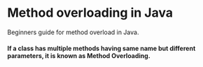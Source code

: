# Method overloading in Java
Beginners guide for method overload in Java. 

#### If a class has multiple methods having same name but different parameters, it is known as Method Overloading.

